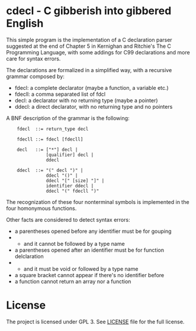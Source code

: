cdecl - C gibberish into gibbered English
=========================================

This simple program is the implementation of a C declaration parser
suggested at the end of Chapter 5 in Kernighan and Ritchie's 
The C Programming Language, with some addings for C99 declarations and
more care for syntax errors.

The declarations are formalized in a simplified way, with a recursive
grammar composed by:
 - fdecl: a complete declarator (maybe a function, a variable etc.)
 - fdecll: a comma separated list of fdcl
 - decl: a declarator with no returning type (maybe a pointer)
 - ddecl: a direct declarator, with no returning type and no pointers

A BNF description of the grammar is the following:
````{.bnf}
    fdecl  ::= return_type decl

    fdecll ::= fdecl [fdecll]

    decl   ::= ["*"] decl |
               [qualifier] decl | 
               ddecl

    ddecl  ::= "(" decl ")" |
               ddecl "()" |
               ddecl "[" [size] "]" |
               identifier ddecl |
               ddecl "(" fdecll ")"
````

The recognization of these four nonterminal symbols is implemented in the
four homonymous functions.

Other facts are considered to detect syntax errors:
 - a parentheses opened before any identifier must be for gouping
 -  + and it cannot be followed by a type name
 - a parentheses opened after an identifier must be for function delclaration
 -  + and it must be void or followed by a type name
 - a square bracket cannot appear if there's no identifier before
 - a function cannot return an array nor a function

License
=======
The project is licensed under GPL 3. See [LICENSE](/LICENSE) file for the full   license. 
